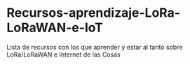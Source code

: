# Recursos-aprendizaje-LoRa-LoRaWAN-e-IoT
Lista de recursos con los que aprender y estar al tanto sobre LoRa/LoRaWAN e Internet de las Cosas
